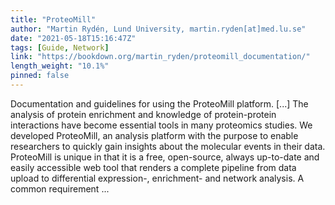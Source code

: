 ```yaml
---
title: "ProteoMill"
author: "Martin Rydén, Lund University, martin.ryden[at]med.lu.se"
date: "2021-05-18T15:16:47Z"
tags: [Guide, Network]
link: "https://bookdown.org/martin_ryden/proteomill_documentation/"
length_weight: "10.1%"
pinned: false
---
```


Documentation and guidelines for using the ProteoMill platform. [...] The analysis of protein enrichment and knowledge of protein-protein interactions have become essential tools in many proteomics studies. We developed ProteoMill, an analysis platform with the purpose to enable researchers to quickly gain insights about the molecular events in their data. ProteoMill is unique in that it is a free, open-source, always up-to-date and easily accessible web tool that renders a complete pipeline from data upload to differential expression-, enrichment- and network analysis. A common requirement ...
